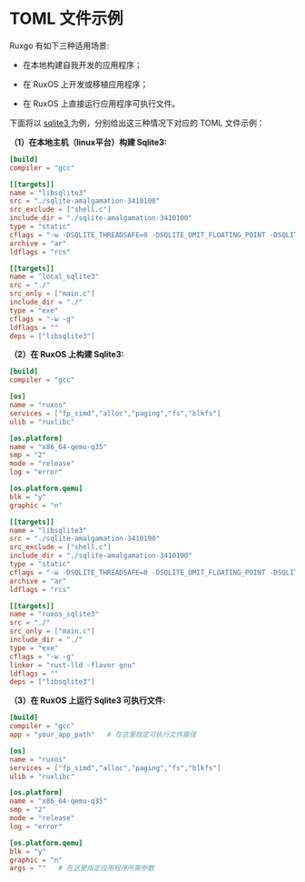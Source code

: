 # TOML 文件示例

Ruxgo 有如下三种适用场景:

- 在本地构建自我开发的应用程序；

- 在 RuxOS 上开发或移植应用程序；

- 在 RuxOS 上直接运行应用程序可执行文件。

下面将以 [sqlite3 ](https://github.com/syswonder/ruxgo/tree/master/apps/sqlite3)为例，分别给出这三种情况下对应的 TOML 文件示例：

**（1）在本地主机（linux平台）构建 Sqlite3:**

```toml
[build]
compiler = "gcc"

[[targets]]
name = "libsqlite3"
src = "./sqlite-amalgamation-3410100"
src_exclude = ["shell.c"]
include_dir = "./sqlite-amalgamation-3410100"
type = "static"
cflags = "-w -DSQLITE_THREADSAFE=0 -DSQLITE_OMIT_FLOATING_POINT -DSQLITE_OMIT_LOAD_EXTENSION"
archive = "ar"
ldflags = "rcs"

[[targets]]
name = "local_sqlite3"
src = "./"
src_only = ["main.c"]
include_dir = "./"
type = "exe"
cflags = "-w -g"
ldflags = ""
deps = ["libsqlite3"]
```

**（2）在 RuxOS 上构建 Sqlite3:**

```toml
[build]
compiler = "gcc"

[os]
name = "ruxos"
services = ["fp_simd","alloc","paging","fs","blkfs"]
ulib = "ruxlibc"

[os.platform]
name = "x86_64-qemu-q35"
smp = "2"
mode = "release"
log = "error"

[os.platform.qemu]
blk = "y"
graphic = "n"

[[targets]]
name = "libsqlite3"
src = "./sqlite-amalgamation-3410100"
src_exclude = ["shell.c"]
include_dir = "./sqlite-amalgamation-3410100"
type = "static"
cflags = "-w -DSQLITE_THREADSAFE=0 -DSQLITE_OMIT_FLOATING_POINT -DSQLITE_OMIT_LOAD_EXTENSION"
archive = "ar"
ldflags = "rcs"

[[targets]]
name = "ruxos_sqlite3"
src = "./"
src_only = ["main.c"]
include_dir = "./"
type = "exe"
cflags = "-w -g"
linker = "rust-lld -flavor gnu"
ldflags = ""
deps = ["libsqlite3"]
```

**（3）在 RuxOS 上运行 Sqlite3 可执行文件:**

```toml
[build]
compiler = "gcc"
app = "your_app_path"   # 在这里指定可执行文件路径

[os]
name = "ruxos"
services = ["fp_simd","alloc","paging","fs","blkfs"]
ulib = "ruxlibc"

[os.platform]
name = "x86_64-qemu-q35"
smp = "2"
mode = "release"
log = "error"

[os.platform.qemu]
blk = "y"
graphic = "n"
args = ""   # 在这里指定应用程序所需参数
```